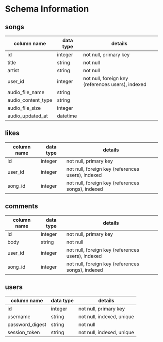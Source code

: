 # Schema Information

## songs
column name     | data type | details
-------------------|-----------|-----------------------
id                 | integer   | not null, primary key
title              | string    | not null
artist             | string    | not null
user_id            | integer   | not null, foreign key (references users), indexed
audio_file_name    | string    |
audio_content_type | string    |
audio_file_size    | integer   |
audio_updated_at   | datetime  |

## likes
column name | data type | details
------------|-----------|-----------------------
id          | integer   | not null, primary key
user_id     | integer   | not null, foreign key (references users), indexed
song_id     | integer   | not null, foreign key (references songs), indexed

## comments
column name | data type | details
------------|-----------|-----------------------
id          | integer   | not null, primary key
body        | string    | not null
user_id     | integer   | not null, foreign key (references users), indexed
song_id     | integer   | not null, foreign key (references songs), indexed

## users
column name     | data type | details
----------------|-----------|-----------------------
id              | integer   | not null, primary key
username        | string    | not null, indexed, unique
password_digest | string    | not null
session_token   | string    | not null, indexed, unique
